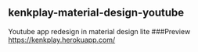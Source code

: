 ## kenkplay-material-design-youtube
Youtube app redesign in material design lite
###Preview
https://kenkplay.herokuapp.com/

